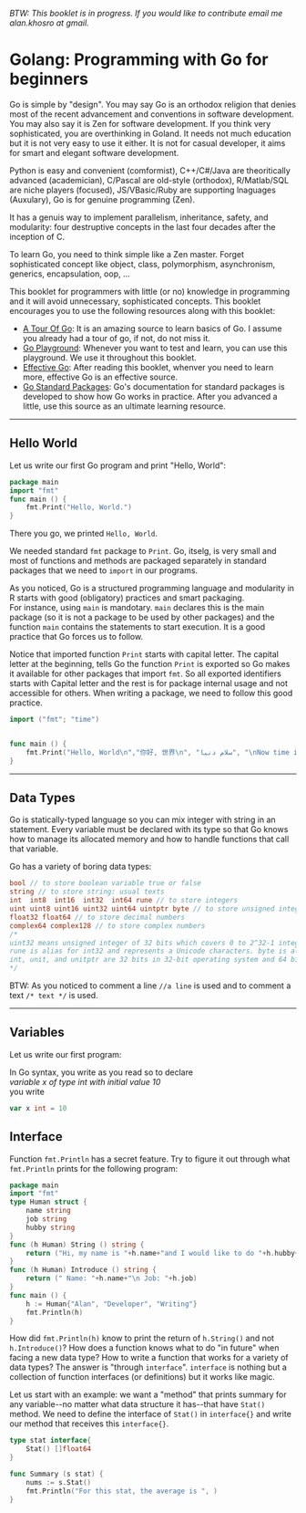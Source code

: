 *BTW: This booklet is in progress. If you would like to contribute email me alan.khosro at gmail.*

# Golang: Programming with Go for beginners
Go is simple by "design". You may say Go is an orthodox religion that denies most of the recent advancement and conventions in software development. You may also say it is Zen for software development.
If you think very sophisticated, you are overthinking in Goland. It needs not much education but it is not very easy to use it either. It is not for casual developer, it aims for smart and elegant software development. 

Python is easy and convenient (comformist), C++/C#/Java are theoritically advanced (academician), C/Pascal are old-style (orthodox), R/Matlab/SQL are niche players (focused), JS/VBasic/Ruby are supporting lnaguages (Auxulary), Go is for genuine programming (Zen).

It has a genuis way to implement parallelism, inheritance, safety, and modularity: four destruptive concepts in the last four decades after the inception of C.

To learn Go, you need to think simple like a Zen master. Forget sophisticated concept like object, class, polymorphism, asynchronism, generics, encapsulation, oop, ...

This booklet for programmers with little (or no) knowledge in programming and it will avoid unnecessary, sophisticated concepts. This booklet encourages you to use the following resources along with this booklet:
- [A Tour Of Go](tour.golang.org): It is an amazing source to learn basics of Go. I assume you already had a tour of go, if not, do not miss it.
- [Go Playground](play.golang.org): Whenever you want to test and learn, you can use this playground. We use it throughout this booklet.
- [Effective Go](golang.org/doc/effective_go.html): After reading this booklet, whenver you need to learn more, effective Go is an effective source.
- [Go Standard Packages](godoc.org/-/go): Go's documentation for standard packages is developed to show how Go works in practice. After you advanced a little, use this source as an ultimate learning resource.

******************
## Hello World
Let us write our first Go program and print "Hello, World":
```go
package main
import "fmt"
func main () {
    fmt.Print("Hello, World.")
}
```
There you go, we printed `Hello, World`.

We needed standard `fmt` package to `Print`. Go, itselg, is very small and most of functions and methods are packaged separately in standard packages that we need to `import` in our programs.

As you noticed, Go is a structured programming language and modularity in R starts with good (obligatory) practices and smart packaging.  
For instance, using `main` is mandotary. `main` declares this is the main package (so it is not a package to be used by other packages) and the function `main` contains the statements to start execution. It is a good practice that Go forces us to follow.

Notice that imported function `Print` starts with capital letter. The capital letter at the beginning, tells Go the function `Print` is exported so Go makes it available for other packages that import `fmt`. So all exported identifiers starts with Capital letter and the rest is for package internal usage and not accessible for others. When writing a package, we need to follow this good practice.

```go
import ("fmt"; "time")


func main () {
    fmt.Print("Hello, World\n","你好, 世界\n", "سلام دنیا", "\nNow time is ", time.Now())
}
``` 


**********
## Data Types
Go is statically-typed language so you can mix integer with string in an statement. Every variable must be declared with its type so that Go knows how to manage its allocated memory and how to handle functions that call that variable.

Go has a variety of boring data types:
```go
bool // to store boolean variable true or false
string // to store string: usual texts
int  int8  int16  int32  int64 rune // to store integers
uint uint8 uint16 uint32 uint64 uintptr byte // to store unsigned integer
float32 float64 // to store decimal numbers
complex64 complex128 // to store complex numbers
/*
uint32 means unsigned integer of 32 bits which covers 0 to 2^32-1 integer numbers.
rune is alias for int32 and represents a Unicode characters. byte is alias for unit8 and represents a byte.
int, unit, and unitptr are 32 bits in 32-bit operating system and 64 bits in 64-bit operating system.
*/
```  

BTW: As you noticed to comment a line `//a line` is used and to comment a text `/* text */` is used.
*********************
## Variables
Let us write our first program:


In Go syntax, you write as you read so to declare   
*variable x of type int with initial value 10*  
you write 
```go
var x int = 10
```



## Interface
Function `fmt.Println` has a secret feature. Try to figure it out through what `fmt.Println` prints for the following program:
```go
package main
import "fmt"
type Human struct {
    name string
    job string
    hubby string
}
func (h Human) String () string {
    return ("Hi, my name is "+h.name+"and I would like to do "+h.hubby+"in my spare time.")
}
func (h Human) Introduce () string {
    return (" Name: "+h.name+"\n Job: "+h.job)
}
func main () {
    h := Human{"Alan", "Developer", "Writing"}
    fmt.Println(h)
}
```
How did `fmt.Println(h)` know to print the return of `h.String()` and not `h.Introduce()`? 
How does a function knows what to do "in future" when facing a new data type? How to write a function that works for a variety of data types? The answer is "through `interface`". `interface` is nothing but a collection of function interfaces (or definitions) but it works like magic.

Let us start with an example: we want a "method" that prints summary for any variable--no matter what data structure it has--that have `Stat()` method. We need to define the interface of `Stat()` in `interface{}` and write our method that receives this `interface{}`.
```go
type stat interface{
    Stat() []float64
}   

func Summary (s stat) {
    nums := s.Stat()
    fmt.Println("For this stat, the average is ", )
}

```



